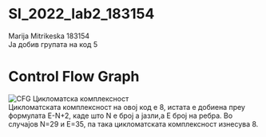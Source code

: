 # SI_2022_lab2_183154
Marija Mitrikeska 183154  
Ја добив групата на код 5  
# Control Flow Graph
![CFG](https://user-images.githubusercontent.com/102799246/171873865-16e7cf5f-bbee-46a4-88e6-80b83758221b.png)
Цикломатска комплексност  
Цикломатската комплексност на овој код е 8, истата е добиена преу формулата E-N+2, каде што N e број а јазли,а E број на ребра. Во случајов N=29 и E=35, па така цикломатската комплексност изнесува 8.


